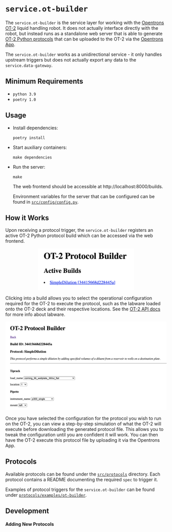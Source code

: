 # `service.ot-builder`

The `service.ot-builder` is the service layer for working with the [Opentrons OT-2](https://opentrons.com/ot-2/) liquid handling robot. It does not actually interface directly with the robot, but instead runs as a standalone web server that is able to generate [OT-2 Python protocols](https://docs.opentrons.com/v2/writing.html) that can be uploaded to the OT-2 via the [Opentrons App](https://opentrons.com/ot-app/).

The `service.ot-builder` works as a unidirectional service - it only handles upstream triggers but does not actually export any data to the `service.data-gateway`.

## Minimum Requirements

- `python 3.9`
- `poetry 1.0`

## Usage

- Install dependencies:

  ```
  poetry install
  ```

- Start auxiliary containers:

  ```
  make dependencies
  ```

- Run the server:

  ```
  make
  ```

  The web frontend should be accessible at http://localhost:8000/builds.

  Environment variables for the server that can be configured can be found in [`src/config/config.py`](src/config/config.py).

## How it Works

Upon receiving a protocol trigger, the `service.ot-builder` registers an active OT-2 Python protocol build which can be accessed via the web frontend.

<p align="center">
  <img src="../../docs/assets/ot-builds.jpg" alt="ot-builds" width="300">
</p>

Clicking into a build allows you to select the operational configuration required for the OT-2 to execute the protocol, such as the labware loaded onto the OT-2 deck and their respective locations. See the [OT-2 API docs](https://docs.opentrons.com/v2/new_labware.html?highlight=deck) for more info about labware.

![ot-configuration](../../docs/assets/ot-configuration.jpg)

Once you have selected the configuration for the protocol you wish to run on the OT-2, you can view a step-by-step simulation of what the OT-2 will execute before downloading the generated protocol file. This allows you to tweak the configuration until you are confident it will work. You can then have the OT-2 execute this protocol file by uploading it via the Opentrons App.

## Protocols

Available protocols can be found under the [`src/protocols`](src/protocols) directory. Each protocol contains a README documenting the required `spec` to trigger it.

Examples of protocol triggers for the `service.ot-builder` can be found under [`protocols/examples/ot-builder`](../../protocols/examples/ot-builder).

## Development

#### Adding New Protocols
